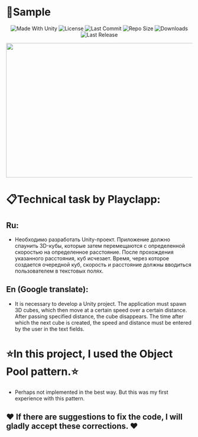 # :pushpin:Sample
<p align="center">
  <a>
    <img alt="Made With Unity" src="https://img.shields.io/badge/made%20with-Unity-57b9d3.svg?logo=Unity">
  </a>
  <a>
    <img alt="License" src="https://img.shields.io/github/license/RimuruDev/TestTaskFromPlayclapp?logo=github">
  </a>
  <a>
    <img alt="Last Commit" src="https://img.shields.io/github/last-commit/RimuruDev/TestTaskFromPlayclapp?logo=Mapbox&color=orange">
  </a>
  <a>
    <img alt="Repo Size" src="https://img.shields.io/github/repo-size/RimuruDev/TestTaskFromPlayclapp?logo=VirtualBox">
  </a>
  <a>
    <img alt="Downloads" src="https://img.shields.io/github/downloads/RimuruDev/TestTaskFromPlayclapp/total?color=brightgreen">
  </a>
  <a>
    <img alt="Last Release" src="https://img.shields.io/github/v/release/RimuruDev/TestTaskFromPlayclapp?include_prereleases&logo=Dropbox&color=yellow">
  </a>
</p>

<p align="center">
  <img width="736" height="364" src="https://github.com/RimuruDev/TestTaskFromPlayclapp/blob/main/GitResources/Sample.gif">
</p>

# :clipboard:Technical task by Playclapp:

## Ru:
- Необходимо разработать Unity-проект. Приложение должно спаунить 3D-кубы, которые затем
перемещаются с определенной скоростью на определенное расстояние. После прохождения
указанного расстояния, куб исчезает. Время, через которое создается очередной куб, скорость
и расстояние должны вводиться пользователем в текстовых полях.

## En (Google translate): 
- It is necessary to develop a Unity project. The application must spawn 3D cubes, which then
move at a certain speed over a certain distance. After passing
specified distance, the cube disappears. The time after which the next cube is created, the speed
and distance must be entered by the user in the text fields.

# :star:In this project, I used the Object Pool pattern.:star:
- Perhaps not implemented in the best way. But this was my first experience with this pattern.


## :heart: If there are suggestions to fix the code, I will gladly accept these corrections. :heart:
